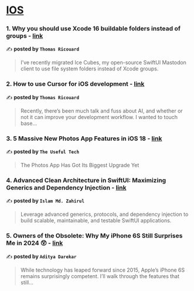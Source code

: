 
<h1><a href=https://medium.com/tag/ios/recommended target="_blank" rel="noopener noreferrer">IOS</a></h1>
<h3>1. Why you should use Xcode 16 buildable folders instead of groups - <a href="https://medium.com/@dimillian/why-you-should-use-xcode-16-buildable-folders-instead-of-groups-6f438611914d" target="_blank" rel="noopener noreferrer">link</a></h3>

✍️ **posted by `Thomas Ricouard`**

<blockquote>I’ve recently migrated Ice Cubes, my open-source SwiftUI Mastodon client to use file system folders instead of Xcode groups.</blockquote>

<h3>2. How to use Cursor for iOS development - <a href="https://medium.com/@dimillian/how-to-use-cursor-for-ios-development-54b912c23941" target="_blank" rel="noopener noreferrer">link</a></h3>

✍️ **posted by `Thomas Ricouard`**

<blockquote>Recently, there’s been much talk and fuss about AI, and whether or not it can improve your development workflow. I wanted to touch base…</blockquote>

<h3>3. 5 Massive New Photos App Features in iOS 18 - <a href="https://medium.com/macoclock/5-massive-new-photos-app-features-in-ios-18-b4c1ba1ea1ed" target="_blank" rel="noopener noreferrer">link</a></h3>

✍️ **posted by `The Useful Tech`**

<blockquote>The Photos App Has Got Its Biggest Upgrade Yet</blockquote>

<h3>4. Advanced Clean Architecture in SwiftUI: Maximizing Generics and Dependency Injection - <a href="https://medium.com/@jislam150/advanced-clean-architecture-in-swiftui-maximizing-generics-and-dependency-injection-084e0c516924" target="_blank" rel="noopener noreferrer">link</a></h3>

✍️ **posted by `Islam Md. Zahirul`**

<blockquote>Leverage advanced generics, protocols, and dependency injection to build scalable, maintainable, and testable SwiftUI applications.</blockquote>

<h3>5. Owners of the Obsolete: Why My iPhone 6S Still Surprises Me in 2024 😲 - <a href="https://medium.com/macoclock/owners-of-the-obsolete-why-my-iphone-6s-still-surprises-me-in-2024-5cbcadea900a" target="_blank" rel="noopener noreferrer">link</a></h3>

✍️ **posted by `Aditya Darekar`**

<blockquote>While technology has leaped forward since 2015, Apple’s iPhone 6S remains surprisingly competent. I’ll walk through the features that still…</blockquote>

